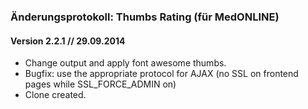 ### Änderungsprotokoll: Thumbs Rating (für MedONLINE)

#### Version 2.2.1 // 29.09.2014

* Change output and apply font awesome thumbs.
* Bugfix: use the appropriate protocol for AJAX (no SSL on frontend pages while SSL_FORCE_ADMIN on)
* Clone created.
